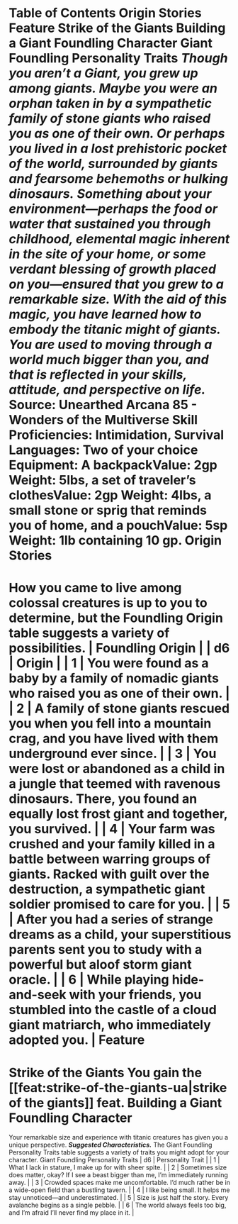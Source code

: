 Table of Contents
Origin Stories
Feature
Strike of the Giants
Building a Giant Foundling Character
Giant Foundling Personality Traits
***Though you aren’t a Giant, you grew up among giants. Maybe you were an orphan taken in by a sympathetic family of stone giants who raised you as one of their own. Or perhaps you lived in a lost prehistoric pocket of the world, surrounded by giants and fearsome behemoths or hulking dinosaurs.***
***Something about your environment—perhaps the food or water that sustained you through childhood, elemental magic inherent in the site of your home, or some verdant blessing of growth placed on you—ensured that you grew to a remarkable size. With the aid of this magic, you have learned how to embody the titanic might of giants. You are used to moving through a world much bigger than you, and that is reflected in your skills, attitude, and perspective on life.***
Source: Unearthed Arcana 85 - Wonders of the Multiverse
**Skill Proficiencies:** Intimidation, Survival  
**Languages:** Two of your choice  
**Equipment:** A backpackValue: 2gp Weight: 5lbs, a set of traveler’s clothesValue: 2gp Weight: 4lbs, a small stone or sprig that reminds you of home, and a pouchValue: 5sp Weight: 1lb containing 10 gp.
Origin Stories
==============
How you came to live among colossal creatures is up to you to determine, but the Foundling Origin table suggests a variety of possibilities.
| Foundling Origin |
| d6 | Origin |
| 1 | You were found as a baby by a family of nomadic giants who raised you as one of their own. |
| 2 | A family of stone giants rescued you when you fell into a mountain crag, and you have lived with them underground ever since. |
| 3 | You were lost or abandoned as a child in a jungle that teemed with ravenous dinosaurs. There, you found an equally lost frost giant and together, you survived. |
| 4 | Your farm was crushed and your family killed in a battle between warring groups of giants. Racked with guilt over the destruction, a sympathetic giant soldier promised to care for you. |
| 5 | After you had a series of strange dreams as a child, your superstitious parents sent you to study with a powerful but aloof storm giant oracle. |
| 6 | While playing hide-and-seek with your friends, you stumbled into the castle of a cloud giant matriarch, who immediately adopted you. |
Feature
=======
Strike of the Giants
You gain the [[feat:strike-of-the-giants-ua|strike of the giants]] feat.
Building a Giant Foundling Character
====================================
Your remarkable size and experience with titanic creatures has given you a unique perspective.
***Suggested Characteristics.*** The Giant Foundling Personality Traits table suggests a variety of traits you might adopt for your character.
Giant Foundling Personality Traits
| d6 | Personality Trait |
| 1 | What I lack in stature, I make up for with sheer spite. |
| 2 | Sometimes size does matter, okay? If I see a beast bigger than me, I’m immediately running away. |
| 3 | Crowded spaces make me uncomfortable. I’d much rather be in a wide-open field than a bustling tavern. |
| 4 | I like being small. It helps me stay unnoticed—and underestimated. |
| 5 | Size is just half the story. Every avalanche begins as a single pebble. |
| 6 | The world always feels too big, and I’m afraid I’ll never find my place in it. |